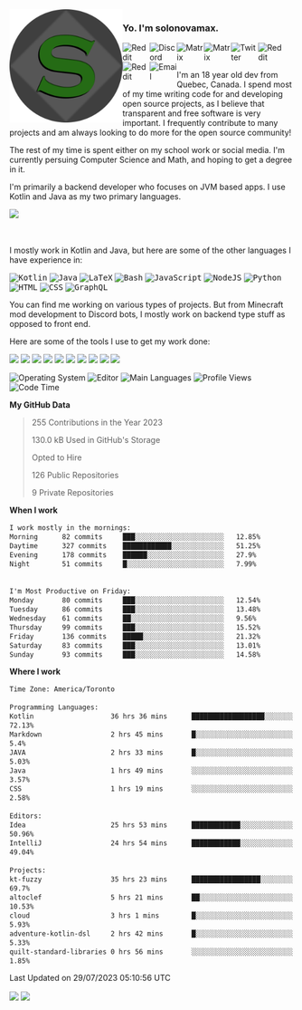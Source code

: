 <img align="left" alt="Avatar" width="200px" src="https://raw.githubusercontent.com/solonovamax/solonovamax/main/solonovamax-circle.png" />

### Yo. I'm solonovamax.

<a href="https://gitlab.com/solonovamax">
    <img align="left" alt="Reddit" width="48px" src="https://img.icons8.com/color/2x/gitlab.png">
</a>

<a href="https://discord.solonovamax.gay">
    <img align="left" alt="Discord" width="48px" src="https://img.icons8.com/color/2x/discord-logo.png">
</a>

<a href="https://matrix.to/#/@solonovamax:matrix.org?#gh-light-mode-only">
    <img align="left" alt="Matrix" width="48px" src="https://img.icons8.com/000000/material/2x/matrix-logo.png">
</a>
<a href="https://matrix.to/#/@solonovamax:matrix.org?#gh-dark-mode-only">
    <img align="left" alt="Matrix" width="48px" src="https://img.icons8.com/FFFFFF/material/2x/matrix-logo.png">
</a>

<a href="https://twitter.com/solonovamax">
    <img align="left" alt="Twitter" width="48px" src="https://img.icons8.com/color/2x/twitter.png">
</a>

<!-- <a href="https://twitch.tv/solonovamax">
    <img align="left" alt="Twitch" width="48px" src="https://img.icons8.com/color/2x/twitch.png">
</a> -->

<a href="https://reddit.com/u/solonovamax">
    <img align="left" alt="Reddit" width="48px" src="https://img.icons8.com/color/2x/reddit.png">
</a>

<a href="https://www.youtube.com/channel/UCTxCeyGu41WfEBT8mXpjHMA">
    <img align="left" alt="Reddit" width="48px" src="https://img.icons8.com/color/2x/youtube.png">
</a>

<a href="mailto:solonovamax@12oclockpoint.com">
    <img align="left" alt="Email" width="48px" src="https://img.icons8.com/fluency/2x/mail.png">
</a>

<!-- <a href="https://open.spotify.com/user/solonovamax">
    <img align="left" alt="Spotify" width="48px" src="https://img.icons8.com/color/2x/spotify.png">
</a> -->

<br/>
<br/>

I'm an 18 year old dev from Quebec, Canada.
I spend most of my time writing code for and developing open source projects, as I believe that transparent and free software is very important.
I frequently contribute to many projects and am always looking to do more for the open source community!

The rest of my time is spent either on my school work or social media. I'm currently persuing Computer Science and Math, and hoping to get a degree in it.

I'm primarily a backend developer who focuses on JVM based apps. I use Kotlin and Java as my two primary languages.


<a href="https://github.com/ryo-ma/github-profile-trophy"><img src="https://github-profile-trophy.vercel.app/?username=solonovamax&margin-w=15&row=1"/></a> 

<br/>

I mostly work in Kotlin and Java, but here are some of the other languages I have experience in:

<kbd><img height="32" alt="Kotlin" src="https://img.icons8.com/color/1x/kotlin.png"></kbd>
<kbd><img height="32" alt="Java" src="https://img.icons8.com/color/1x/java-coffee-cup-logo.png"></kbd>
<kbd><img height="32" alt="LaTeX" src="https://img.icons8.com/color/1x/latex.png"></kbd>
<kbd><img height="32" alt="Bash" src="https://img.icons8.com/color/1x/console.png"></kbd>
<kbd><img height="32" alt="JavaScript" src="https://img.icons8.com/color/1x/javascript.png"></kbd>
<kbd><img height="32" alt="NodeJS" src="https://img.icons8.com/color/1x/nodejs.png"></kbd>
<kbd><img height="32" alt="Python" src="https://img.icons8.com/color/1x/python.png"></kbd>
<kbd><img height="32" alt="HTML" src="https://img.icons8.com/color/1x/html-5.png"></kbd>
<kbd><img height="32" alt="CSS" src="https://img.icons8.com/color/1x/css3.png"></kbd>
<kbd><img height="32" alt="GraphQL" src="https://img.icons8.com/color/1x/graphql.png"></kbd>

You can find me working on various types of projects.
But from Minecraft mod development to Discord bots, I mostly work on backend type stuff as opposed to front end.

Here are some of the tools I use to get my work done:

<kbd><img height="32" src="https://img.icons8.com/color/2x/intellij-idea.png"></kbd>
<kbd><img height="32" src="https://img.icons8.com/color/2x/linux.png"></kbd>
<kbd><img height="32" src="https://img.icons8.com/fluent/2x/console.png"></kbd>
<kbd><img height="32" src="https://img.icons8.com/color/2x/open-source.png"></kbd>
<kbd><img height="32" src="https://img.icons8.com/color/2x/git.png"></kbd>
<kbd><img height="32" src="https://img.icons8.com/color/2x/docker.png"></kbd>
<kbd><img height="32" src="https://img.icons8.com/color/2x/mongodb.png"></kbd>
<kbd><img height="32" src="https://img.icons8.com/color/2x/nginx.png"></kbd>
<a href="?#gh-light-mode-only"><kbd><img height="32" src="https://img.icons8.com/metro/2x/mysql.png"></kbd></a>
<a href="?#gh-dark-mode-only"><kbd><img height="32" src="https://img.icons8.com/FFFFFF/metro/2x/mysql.png"></kbd></a>

![Operating System](https://img.shields.io/badge/OS-Arch%20Linux-informational?style=for-the-badge&logo=Arch%20Linux&logoColor=white&color=007ec6)
![Editor](https://img.shields.io/badge/Editor-IntelliJ%20Idea-informational?style=for-the-badge&logo=IntelliJ%20Idea&logoColor=white&color=007ec6)
![Main Languages](https://img.shields.io/badge/Main%20Languages-Java%20%26%20Kotlin-informational?style=for-the-badge&logo=Java&logoColor=white&color=007ec6)
![Profile Views](https://komarev.com/ghpvc/?username=solonovamax&color=blue&style=for-the-badge)
![Code Time](https://img.shields.io/endpoint?url=https://wakapi.dev/api/compat/shields/v1/solonovamax/interval:all_time&label=Code%20Time&style=for-the-badge&color=blue)

<!--START_SECTION:waka-->
**My GitHub Data**

> 255 Contributions in the Year 2023
> 
> 130.0 kB Used in GitHub's Storage
> 
> Opted to Hire
> 
> 126 Public Repositories
> 
> 9 Private Repositories
> 
**When I work** 

```text
I work mostly in the mornings: 
Morning      82 commits     ███░░░░░░░░░░░░░░░░░░░░░░   12.85% 
Daytime      327 commits    ████████████░░░░░░░░░░░░░   51.25% 
Evening      178 commits    ██████░░░░░░░░░░░░░░░░░░░   27.9% 
Night        51 commits     █░░░░░░░░░░░░░░░░░░░░░░░░   7.99%


I'm Most Productive on Friday: 
Monday       80 commits     ███░░░░░░░░░░░░░░░░░░░░░░   12.54% 
Tuesday      86 commits     ███░░░░░░░░░░░░░░░░░░░░░░   13.48% 
Wednesday    61 commits     ██░░░░░░░░░░░░░░░░░░░░░░░   9.56% 
Thursday     99 commits     ███░░░░░░░░░░░░░░░░░░░░░░   15.52% 
Friday       136 commits    █████░░░░░░░░░░░░░░░░░░░░   21.32% 
Saturday     83 commits     ███░░░░░░░░░░░░░░░░░░░░░░   13.01% 
Sunday       93 commits     ███░░░░░░░░░░░░░░░░░░░░░░   14.58%

```


**Where I work** 

```text
Time Zone: America/Toronto

Programming Languages: 
Kotlin                   36 hrs 36 mins      ██████████████████░░░░░░░   72.13% 
Markdown                 2 hrs 45 mins       █░░░░░░░░░░░░░░░░░░░░░░░░   5.4% 
JAVA                     2 hrs 33 mins       █░░░░░░░░░░░░░░░░░░░░░░░░   5.03% 
Java                     1 hrs 49 mins       ░░░░░░░░░░░░░░░░░░░░░░░░░   3.57% 
CSS                      1 hrs 19 mins       ░░░░░░░░░░░░░░░░░░░░░░░░░   2.58%

Editors: 
Idea                     25 hrs 53 mins      ████████████░░░░░░░░░░░░░   50.96% 
IntelliJ                 24 hrs 54 mins      ████████████░░░░░░░░░░░░░   49.04%

Projects: 
kt-fuzzy                 35 hrs 23 mins      █████████████████░░░░░░░░   69.7% 
altoclef                 5 hrs 21 mins       ██░░░░░░░░░░░░░░░░░░░░░░░   10.53% 
cloud                    3 hrs 1 mins        █░░░░░░░░░░░░░░░░░░░░░░░░   5.93% 
adventure-kotlin-dsl     2 hrs 42 mins       █░░░░░░░░░░░░░░░░░░░░░░░░   5.33% 
quilt-standard-libraries 0 hrs 56 mins       ░░░░░░░░░░░░░░░░░░░░░░░░░   1.85%

```


 Last Updated on 29/07/2023 05:10:56 UTC
<!--END_SECTION:waka-->

<div style="white-space:nowrap;width:100%;position: relative;display: inline-block">
<img align="center" src="https://github-readme-stats.vercel.app/api?username=solonovamax&custom_title=solonovamax%27s%20Github%20Stats&langs_count=5&include_all_commits=true&count_private=true&show_icons=true&theme=github_dark"/>
<img align="center" src="https://github-readme-stats.vercel.app/api/wakatime?api_domain=wakapi.dev&username=solonovamax&range=last_30_days&custom_title=solonovamax%27s+Primary+Languages+%28Last+Month%29&langs_count=10&show_icons=true&theme=github_dark"/>
</div>

